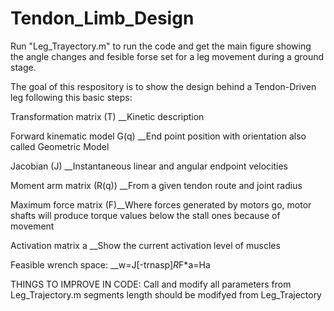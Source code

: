 # Tendon_Limb_Design

Run "Leg_Trayectory.m" to run the code and get the main figure showing the angle changes and fesible forse set  for a leg movement during a ground stage.

The goal of this respository is to show the design behind a Tendon-Driven leg following this basic steps: 

Transformation matrix (T) __Kinetic description

Forward kinematic model G(q) __End point position with orientation also called Geometric  Model

Jacobian (J) __Instantaneous linear and angular endpoint velocities

Moment arm matrix (R(q)) __From a given tendon route and joint radius

Maximum force matrix (F)__Where forces generated by motors go, motor shafts will produce torque values below the stall ones because of movement

Activation matrix a __Show the current activation level of muscles

Feasible wrench space: __w=J[-trnasp]*R*F*a=Ha



THINGS TO IMPROVE IN CODE:
Call and modify all parameters from Leg_Trajectory.m
	segments length should be modifyed from Leg_Trajectory
	

